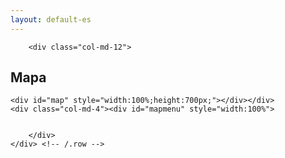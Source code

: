 ```yaml
---
layout: default-es
---
```

  <!-- Leaflet -->
   <link rel="stylesheet" href="https://unpkg.com/leaflet@1.9.4/dist/leaflet.css"
     integrity="sha256-p4NxAoJBhIIN+hmNHrzRCf9tD/miZyoHS5obTRR9BMY="
     crossorigin=""/>
   <script src="https://unpkg.com/leaflet@1.9.4/dist/leaflet.js"
     integrity="sha256-20nQCchB9co0qIjJZRGuk2/Z9VM+kNiyxNV1lvTlZBo="
     crossorigin=""></script>
     
   <style>
   #mapmenu {background: white; font-size:0.8em;padding:0 1em 1em 1em;min-width:200px;}
   #mapmenu ul { margin:0px; padding:0px; }
   #mapmenu ul li { list-style-type:none;; }
   .colorsquare { 
     background-color: #700;
     width: 1rem;
     height: 1rem;
     display: block;
     left: -0.5rem;
     top: 0.3rem;
     position: relative;
     border-radius: 1rem;
     border: 1px solid #FFFFFF;
     display:inline-block;
     margin-right:0.2em;
    }
   .icon {  
     background-color: #EEE;
     width: 2rem;
     height: 2rem;
     display: block;
     left: -1rem;
     top: -1rem;
     position: relative;
     border-radius: 2rem 2rem 0;
     transform: rotate(45deg);
     border: 1px solid #FFFFFF;
     }

    }
   </style>
  
     
     
<div class='container'>
     <div class="row">
	      
		<div class="col-md-12">
<h2>Mapa</h2>

<div class='container'>
  <div class='row'>
    <div class="col-md-8">
    
    
    
    <div id="map" style="width:100%;height:700px;"></div></div>
    <div class="col-md-4"><div id="mapmenu" style="width:100%">
  <ul></ul>
</div></div>
  </div>
</div>

<div id="mapframe" style="display:flex;flex-wrap:nowrap;">


</div>
<script>

jQuery(document).ready(function(){

	const osm = L.tileLayer('https://tile.openstreetmap.org/{z}/{x}/{y}.png', {
		maxZoom: 19,
		attribution: '&copy; <a href="http://www.openstreetmap.org/copyright">OpenStreetMap</a>'
	});

	const map = L.map('map', {
		center: [17.197435967112632, -95.60086982775229],
		zoom: 6,
		layers: [osm]
	});
	
	
	var data = {{ site.data.locations | jsonify }};
	
	data.forEach((location) => {
	   console.log(location);
	
	});
	

	jQuery.getJSON("/translating-mesoamerica/assets/locations.json", function( data ) {
	  jQuery.each(data, function(i,v){
	  
	      var myIcon = L.divIcon({className: "my-custom-pin",iconAnchor: [0, 24],labelAnchor: [-6, 0],popupAnchor: [0, -36],html: `<span class='icon' style='background:`+v.color+`' />`})

	      jQuery("#mapmenu ul").append("<li><span class='colorsquare' style='background:"+v.color+"'></span><a href='#' class='layer' data-zoom="+v.zoom+">"+v.layer+"</a></li>");
	  
	      jQuery.each(v.locations, function(j,k){
		 var latlng = k.coordinates.split(',');
		 L.marker(latlng, { icon: myIcon }).bindPopup(k.title).addTo(map);
	      });
	      
	  });

	});

	jQuery(document).on("click",".layer",function(e){
	   map.panTo([0,0]);
	  var zoom = jQuery(this).attr('data-zoom');
	  console.log(zoom);
	  var z = zoom.split(',');
	  map.panTo([z[0], z[1]]);
	  map.setZoom(z[2]);
	  e.preventDefault();
	});


});





</script>
  
		</div>
	</div> <!-- /.row -->
</div> <!-- /.container -->


